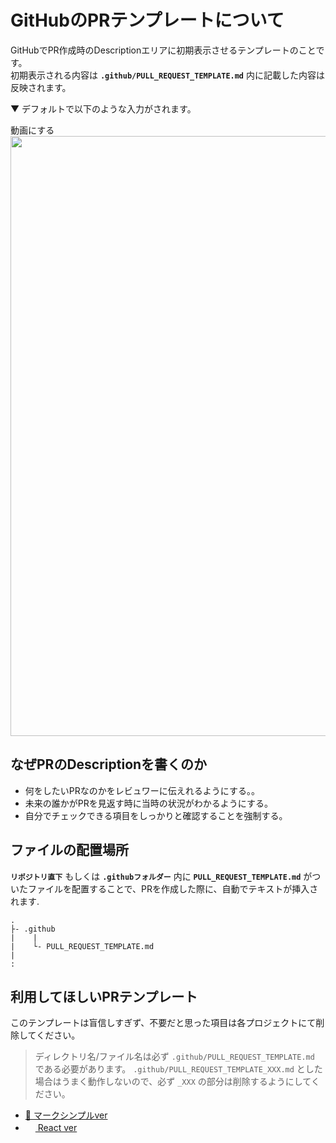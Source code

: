 # GitHubのPRテンプレートについて

GitHubでPR作成時のDescriptionエリアに初期表示させるテンプレートのことです。<br>
初期表示される内容は **`.github/PULL_REQUEST_TEMPLATE.md`** 内に記載した内容は反映されます。

▼ デフォルトで以下のような入力がされます。

動画にする
<img src="https://user-images.githubusercontent.com/41711771/154314978-360e6784-b88a-4d1e-b8dd-f25f5073cfe2.png" width="960">

## なぜPRのDescriptionを書くのか

- 何をしたいPRなのかをレビュワーに伝えれるようにする。。
- 未来の誰かがPRを見返す時に当時の状況がわかるようにする。
- 自分でチェックできる項目をしっかりと確認することを強制する。

## ファイルの配置場所
**`リポジトリ直下`** もしくは **`.githubフォルダー`** 内に **`PULL_REQUEST_TEMPLATE.md`** がついたファイルを配置することで、PRを作成した際に、自動でテキストが挿入されます.

```
.
├- .github
|    |
|    └- PULL_REQUEST_TEMPLATE.md 
|
:
```

## 利用してほしいPRテンプレート

このテンプレートは盲信しすぎず、不要だと思った項目は各プロジェクトにて削除してください。<br>

> ディレクトリ名/ファイル名は必ず `.github/PULL_REQUEST_TEMPLATE.md` である必要があります。
> `.github/PULL_REQUEST_TEMPLATE_XXX.md` とした場合はうまく動作しないので、必ず `_XXX` の部分は削除するようにしてください。

- [🔰 マークシンプルver](https://github.com/Conken-NitKit/github-template-example/blob/main/.github/PULL_REQUEST_TEMPLATE.md)
- [<img src="https://upload.wikimedia.org/wikipedia/commons/a/a7/React-icon.svg" width="16"> React ver](https://github.com/Conken-NitKit/github-template-example/blob/main/.github/PULL_REQUEST_TEMPLATE_REACT.md)
